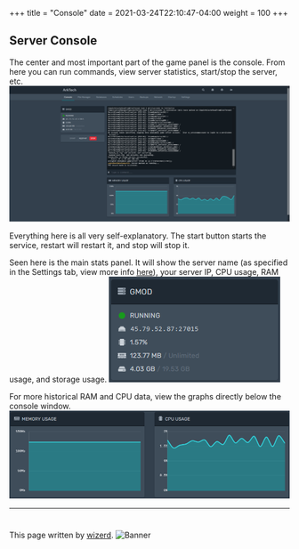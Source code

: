 +++
title = "Console"
date =  2021-03-24T22:10:47-04:00
weight = 100
+++

## Server Console
The center and most important part of the game panel is the console. From here you can run commands, view server statistics, start/stop the server, etc.
![Screenshot](/game-servers/images/console3.png)

Everything here is all very self-explanatory. The start button starts the service, restart will restart it, and stop will stop it. 

Seen here is the main stats panel. It will show the server name (as specified in the Settings tab, view more info [here](/game-servers/dashboard/settings/)), your server IP, CPU usage, RAM usage, and storage usage.
![Screenshot](/game-servers/images/console.png)

For more historical RAM and CPU data, view the graphs directly below the console window.
![Screenshot](/game-servers/images/console2.png)

---
#
This page written by [wizerd](/contributors/wizerd/).
![Banner](/images/fishy.gif)